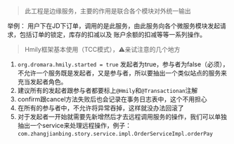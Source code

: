 > 此工程是边缘服务，主要的作用是联合各个模块对外统一输出

举例：
用户下在JD下订单，调用的是此服务，由此服务向各个微服务模块发起请求，包括订单的锁定，库存的扣减以及
账户余额的扣减等等一系列操作。

> Hmily框架基本使用（TCC模式），⚠️亲试注意的几个地方

1. `org.dromara.hmily.started = true` 发起者为true，参与者为false（必须），不允许一个服务既是发起者，又是参与者，所以要抽出一个类似站点的服务来充当发起者角色。
2. 建议所有的发起者跟参与者都要标上`@Hmily`和`@Transactionan`注解
3. confirm跟cancel方法失败后也会记录在事务日志表中，这个不用担心
4. 在所有的参与者中，不允许将异常吞掉，这样就没办法回滚了
5. 对于发起者一开始就需要先新增然后才去远程调用服务的操作，我们可以单独抽出一个service来处理远程操作，例子：`com.zhangjianbing.story.service.impl.OrderServiceImpl.orderPay`